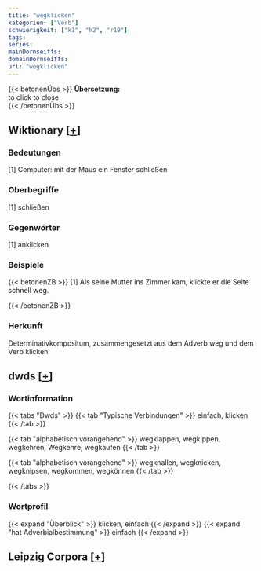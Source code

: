 ```yaml
---
title: "wegklicken"
kategorien: ["Verb"]
schwierigkeit: ["k1", "h2", "r19"]
tags:
series:
mainDornseiffs:
domainDornseiffs:
url: "wegklicken"
---
```


{{< betonenÜbs >}}
**Übersetzung:**  
to click to close  
{{< /betonenÜbs >}}

## Wiktionary [[+](https://de.wiktionary.org/wiki/wegklicken)]

### Bedeutungen
[1] Computer: mit der Maus ein Fenster schließen  

### Oberbegriffe
[1] schließen  

### Gegenwörter
[1] anklicken  

### Beispiele
{{< betonenZB >}}
[1] Als seine Mutter ins Zimmer kam, klickte er die Seite schnell weg.  

{{< /betonenZB >}}
### Herkunft
Determinativkompositum, zusammengesetzt aus dem Adverb weg und dem Verb klicken  



## dwds [[+](https://www.dwds.de/wb/wegklicken)]

### Wortinformation
{{< tabs "Dwds" >}}
{{< tab "Typische Verbindungen" >}}
einfach, klicken
{{< /tab >}}

{{< tab "alphabetisch vorangehend" >}}
wegklappen, wegkippen, wegkehren, Wegkehre, wegkaufen
{{< /tab >}}

{{< tab "alphabetisch vorangehend" >}}
wegknallen, wegknicken, wegknipsen, wegkommen, wegkönnen
{{< /tab >}}

{{< /tabs >}}

### Wortprofil
{{< expand "Überblick" >}} klicken, einfach {{< /expand >}}
{{< expand "hat Adverbialbestimmung" >}} einfach {{< /expand >}}

## Leipzig Corpora [[+](https://corpora.uni-leipzig.de/en/res?word=wegklicken&corpusId=deu_newscrawl-public_2018)]

